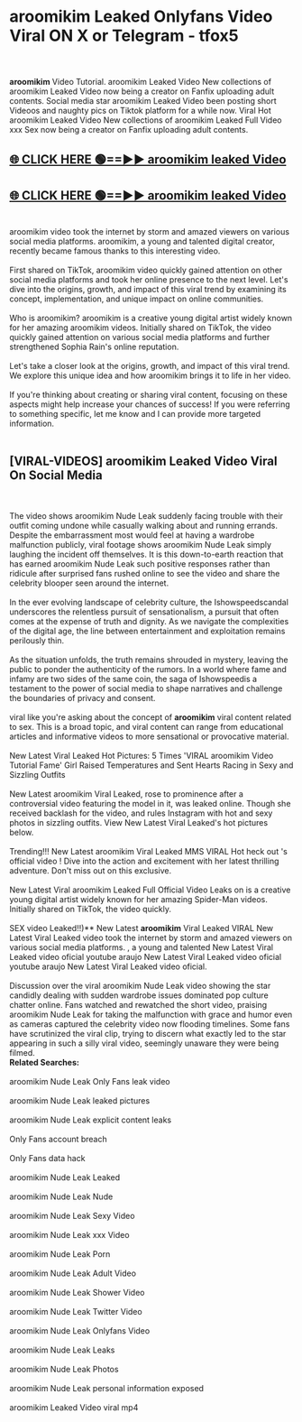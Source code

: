 <h1> aroomikim Leaked Onlyfans Video Viral ON X or Telegram - tfox5 </h1>

# 
<br>
<strong>aroomikim</strong> Video Tutorial. aroomikim Leaked Video New collections of  aroomikim Leaked Video now being a creator on Fanfix uploading adult contents. Social media star aroomikim Leaked Video been posting short Videoos and naughty pics on Tiktok platform for a while now. Viral Hot aroomikim Leaked Video New collections of aroomikim Leaked Full Video xxx Sex now being a creator on Fanfix uploading adult contents.
<br>

## [🌐 CLICK HERE 🟢==►► aroomikim leaked Video ](https://onlyclips.site?title=aroomikim&ref=git)


## [🌐 CLICK HERE 🟢==►► aroomikim leaked Video ](https://onlyclips.site?title=aroomikim&ref=git)

<br>
aroomikim video took the internet by storm and amazed viewers on various social media platforms. aroomikim, a young and talented digital creator, recently became famous thanks to this interesting video.
<br><br>
First shared on TikTok, aroomikim video quickly gained attention on other social media platforms and took her online presence to the next level. Let's dive into the origins, growth, and impact of this viral trend by examining its concept, implementation, and unique impact on online communities.
<br><br>
Who is aroomikim? aroomikim is a creative young digital artist widely known for her amazing aroomikim videos. Initially shared on TikTok, the video quickly gained attention on various social media platforms and further strengthened Sophia Rain's online reputation.
<br><br>
Let's take a closer look at the origins, growth, and impact of this viral trend. We explore this unique idea and how aroomikim brings it to life in her video.
<br><br>
If you're thinking about creating or sharing viral content, focusing on these aspects might help increase your chances of success! If you were referring to something specific, let me know and I can provide more targeted information.
<br><br>
<h2>[VIRAL-VIDEOS] aroomikim Leaked Video Viral On Social Media</h2>
<br><br>
The video shows aroomikim Nude Leak suddenly facing trouble with their outfit coming undone while casually walking about and running errands. Despite the embarrassment most would feel at having a wardrobe malfunction publicly, viral footage shows aroomikim Nude Leak simply laughing the incident off themselves. It is this down-to-earth reaction that has earned aroomikim Nude Leak such positive responses rather than ridicule after surprised fans rushed online to see the video and share the celebrity blooper seen around the internet.
<br><br>
In the ever evolving landscape of celebrity culture, the Ishowspeedscandal underscores the relentless pursuit of sensationalism, a pursuit that often comes at the expense of truth and dignity. As we navigate the complexities of the digital age, the line between entertainment and exploitation remains perilously thin.
<br><br>
As the situation unfolds, the truth remains shrouded in mystery, leaving the public to ponder the authenticity of the rumors. In a world where fame and infamy are two sides of the same coin, the saga of Ishowspeedis a testament to the power of social media to shape narratives and challenge the boundaries of privacy and consent.
<br><br>
viral like you're asking about the concept of <strong>aroomikim</strong> viral content related to sex. This is a broad topic, and viral content can range from educational articles and informative videos to more sensational or provocative material.
<br><br>
New Latest Viral Leaked Hot Pictures: 5 Times 'VIRAL aroomikim Video Tutorial Fame' Girl Raised Temperatures and Sent Hearts Racing in Sexy and Sizzling Outfits
<br><br>
New Latest aroomikim Viral Leaked, rose to prominence after a controversial video featuring the model in it, was leaked online. Though she received backlash for the video, and rules Instagram with hot and sexy photos in sizzling outfits. View New Latest Viral Leaked's hot pictures below.
<br><br>
Trending!!! New Latest aroomikim Viral Leaked MMS VIRAL Hot heck out 's official video ! Dive into the action and excitement with her latest thrilling adventure. Don't miss out on this exclusive.
<br><br>
New Latest Viral aroomikim Leaked Full Official Video Leaks on  is a creative young digital artist widely known for her amazing Spider-Man videos. Initially shared on TikTok, the video quickly.
<br><br>
SEX video Leaked!!)** New Latest <strong>aroomikim</strong> Viral Leaked VIRAL New Latest Viral Leaked video took the internet by storm and amazed viewers on various social media platforms. , a young and talented New Latest Viral Leaked video oficial youtube araujo New Latest Viral Leaked video oficial youtube araujo New Latest Viral Leaked video oficial.
<br><br>
Discussion over the viral aroomikim Nude Leak video showing the star candidly dealing with sudden wardrobe issues dominated pop culture chatter online. Fans watched and rewatched the short video, praising aroomikim Nude Leak for taking the malfunction with grace and humor even as cameras captured the celebrity video now flooding timelines. Some fans have scrutinized the viral clip, trying to discern what exactly led to the star appearing in such a silly viral video, seemingly unaware they were being filmed.
<br>
<strong>Related Searches:</strong>
<br><br>
aroomikim Nude Leak Only Fans leak video
<br><br>
aroomikim Nude Leak leaked pictures
<br><br>
aroomikim Nude Leak explicit content leaks
<br><br>
Only Fans account breach
<br><br>
Only Fans data hack
<br><br>
aroomikim Nude Leak Leaked
<br><br>
aroomikim Nude Leak Nude
<br><br>
aroomikim Nude Leak Sexy Video
<br><br>
aroomikim Nude Leak xxx Video
<br><br>
aroomikim Nude Leak Porn
<br><br>
aroomikim Nude Leak Adult Video
<br><br>
aroomikim Nude Leak Shower Video
<br><br>
aroomikim Nude Leak Twitter Video
<br><br>
aroomikim Nude Leak Onlyfans Video
<br><br>
aroomikim Nude Leak Leaks
<br><br>
aroomikim Nude Leak Photos
<br><br>
aroomikim Nude Leak personal information exposed
<br><br>
aroomikim Leaked Video viral mp4